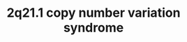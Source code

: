 ---
annotations:
- id: PW:0000013
  parent: disease pathway
  type: Pathway Ontology
  value: disease pathway
authors:
- Shad4
- Fehrhart
description: 'The 2q21.1 copy number variation syndrome can result in the loss of
  up to 9 protein-coding genes. Deletions and duplications in 2q21.1 were reported
  to be connected to intellectual disability, hyperactivity, and aggressive behavior
  (DOI: 10.1002/mgg3.1135,DOI: 10.1002/ajmg.a.36357). The clinical picture was explained
  by alterations in five genes important for neurological development, namely GPR148,
  FAM123C, ARHGEF4, FAM168B and PLEKHB2 (DOI: 10.1002/ajmg.a.36357,DOI: 10.1093/hmg/dds166).
  Analogically, changes in tubulin genes in 2q21.1 were linked to Motor Timing in
  ADHD (DOI: 10.1016/j.ajhg.2008.06.006).'
last-edited: 2022-12-10
organisms:
- Homo sapiens
redirect_from:
- /index.php/Pathway:WP5223
- /instance/WP5223
- /instance/WP5223_rr122632
revision: r122632
schema-jsonld:
- '@context': https://schema.org/
  '@id': https://wikipathways.github.io/pathways/WP5223.html
  '@type': Dataset
  creator:
    '@type': Organization
    name: WikiPathways
  description: 'The 2q21.1 copy number variation syndrome can result in the loss of
    up to 9 protein-coding genes. Deletions and duplications in 2q21.1 were reported
    to be connected to intellectual disability, hyperactivity, and aggressive behavior
    (DOI: 10.1002/mgg3.1135,DOI: 10.1002/ajmg.a.36357). The clinical picture was explained
    by alterations in five genes important for neurological development, namely GPR148,
    FAM123C, ARHGEF4, FAM168B and PLEKHB2 (DOI: 10.1002/ajmg.a.36357,DOI: 10.1093/hmg/dds166).
    Analogically, changes in tubulin genes in 2q21.1 were linked to Motor Timing in
    ADHD (DOI: 10.1016/j.ajhg.2008.06.006).'
  keywords:
  - AMER3
  - APC
  - ARHGAP42P1
  - ARHGEF4
  - C2orf27A
  - C2orf27B
  - CCDC42
  - CCDC74A
  - CDC27
  - CYCSP8
  - FAM168B
  - FAR2P4
  - GDP
  - GNAQP1
  - GPR148
  - GRAMD4P8
  - GTP
  - KLF2P4
  - LINC01087
  - LINC01120
  - MED15P3
  - MED15P4
  - MED15P8
  - MIR4784
  - MTATP6P4
  - MTND1P26
  - MTND2P18
  - MTND4P21
  - MTND5P23
  - MTND6P10
  - MZT2A
  - NEK2P4
  - NF1P8
  - PLEKHB2
  - POTEE
  - POTEKP
  - PtdIns(4,5)P2
  - RAC1
  - RHOA
  - RHOQP2
  - RNU6-127P
  - RNU6-617P
  - STAT3
  - STMN2
  - TUBA3D
  license: CC0
  name: 2q21.1 copy number variation syndrome
seo: CreativeWork
title: 2q21.1 copy number variation syndrome
wpid: WP5223
---
